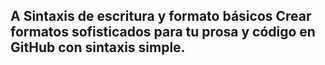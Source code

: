 ## A Sintaxis de escritura y formato básicos Crear formatos sofisticados para tu prosa y código en GitHub con sintaxis simple.
